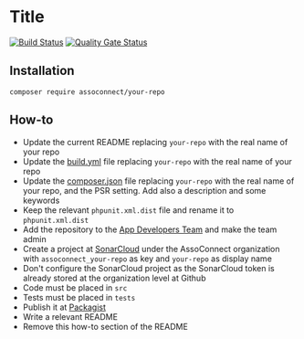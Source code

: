 # Title

[![Build Status](https://github.com/assoconnect/your-repo/actions/workflows/build.yml/badge.svg)](https://github.com/assoconnect/your-repo/actions/workflows/build.yml)
[![Quality Gate Status](https://sonarcloud.io/api/project_badges/measure?project=assoconnect_your-repo&metric=alert_status)](https://sonarcloud.io/dashboard?id=assoconnect_your-repo)

## Installation

```
composer require assoconnect/your-repo
```

## How-to

* Update the current README replacing `your-repo` with the real name of your repo
* Update the [build.yml](.github/workflows/build.yml) file replacing `your-repo` with the real name of your repo
* Update the [composer.json](./composer.json) file replacing `your-repo` with the real name of your repo, and the PSR setting. Add also a description and some keywords
* Keep the relevant `phpunit.xml.dist` file and rename it to `phpunit.xml.dist`
* Add the repository to the [App Developers Team](https://github.com/orgs/assoconnect/teams/app-developpers/repositories) and make the team admin
* Create a project at [SonarCloud](https://sonarcloud.io/projects/create) under the AssoConnect organization with `assoconnect_your-repo` as key and `your-repo` as display name
* Don't configure the SonarCloud project as the SonarCloud token is already stored at the organization level at Github
* Code must be placed in `src`
* Tests must be placed in `tests`
* Publish it at [Packagist](https://packagist.org/packages/submit)
* Write a relevant README
* Remove this how-to section of the README
